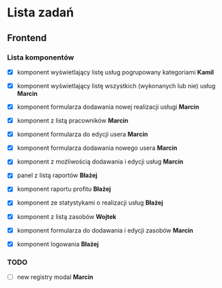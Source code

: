 # Lista zadań

## Frontend

### Lista komponentów

- [X] komponent wyświetlający listę usług pogrupowany kategoriami **Kamil**

- [X] komponent wyświetlający listę wszystkich (wykonanych lub nie) usług **Marcin**

- [X] komponent formularza dodawania nowej realizacji usługi **Marcin**

- [X] komponent z listą pracowników **Marcin**

- [X] komponent formularza do edycji usera **Marcin**

- [X] komponent formularza dodawania nowego usera **Marcin**

- [X] komponent z możliwością dodawania i edycji usług **Marcin**

- [X] panel z listą raportów **Błażej**

- [X] komponent raportu profitu **Błażej**

- [X] komponent ze statystykami o realizacji usług **Błażej**

- [X] komponent z listą zasobów **Wojtek**

- [X] komponent formularza do dodawania i edycji zasobów **Marcin**

- [X] komponent logowania **Błażej**


### TODO

- [ ] new registry modal **Marcin**
